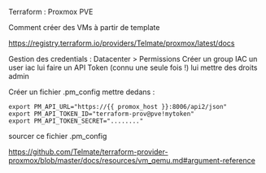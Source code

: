 Terraform : Proxmox PVE

Comment créer des VMs à partir de template

https://registry.terraform.io/providers/Telmate/proxmox/latest/docs

Gestion des credentials :
Datacenter > Permissions 
Créer un group IAC
un user iac
lui faire un API Token (connu une seule fois !)
lui mettre des droits admin

Créer un fichier .pm_config
mettre dedans :
```
export PM_API_URL="https://{{ promox_host }}:8006/api2/json"
export PM_API_TOKEN_ID="terraform-prov@pve!mytoken"
export PM_API_TOKEN_SECRET="........"
```
sourcer ce fichier .pm_config



https://github.com/Telmate/terraform-provider-proxmox/blob/master/docs/resources/vm_qemu.md#argument-reference
